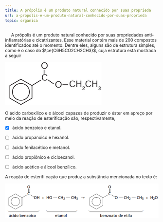 ```yaml
---
title: A própolis é um produto natural conhecido por suas proprieda
url: a-propolis-e-um-produto-natural-conhecido-por-suas-proprieda
topic: organica
---
```



     A própolis é um produto natural conhecido por suas propriedades anti-inflamatórias e cicatrizantes. Esse material contém mais de 200 compostos identificados até o momento. Dentre eles, alguns são de estrutura simples, como é o caso do $\ce{C6H5CO2CH2CH3}$, cuja estrutura está mostrada a seguir

![](da667ef7-dc0f-a0ca-517b-a23ed97caf9d.png)

O ácido carboxílico e o álcool capazes de produzir o éster em apreço por meio da reação de esterificação são, respectivamente,



- [x] ácido benzoico e etanol.
- [ ] ácido propanoico e hexanol.
- [ ] ácido fenilacético e metanol.
- [ ] ácido propiônico e cicloexanol.
- [ ] ácido acético e álcool benzílico.


A reação de esterifi cação que produz a substância mencionada no texto é:

![](988462fa-e6aa-4cce-f6a4-717c0b01bc7b.png)
